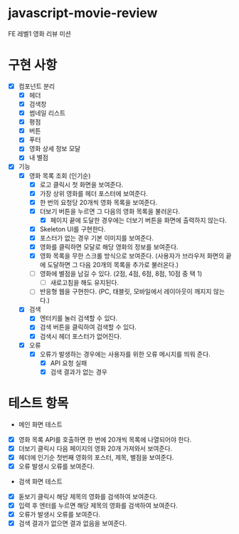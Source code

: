 # javascript-movie-review

FE 레벨1 영화 리뷰 미션

# 구현 사항

- [x] 컴포넌트 분리
  - [x] 헤더
  - [x] 검색창
  - [x] 썸네일 리스트
  - [x] 평점
  - [x] 버튼
  - [x] 푸터
  - [x] 영화 상세 정보 모달
  - [x] 내 별점
- [x] 기능
  - [x] 영화 목록 조회 (인기순)
    - [x] 로고 클릭시 첫 화면을 보여준다.
    - [x] 가장 상위 영화를 헤더 포스터에 보여준다.
    - [x] 한 번의 요청당 20개씩 영화 목록을 보여준다.
    - [x] 더보기 버튼을 누르면 그 다음의 영화 목록을 불러온다.
      - [x] 페이지 끝에 도달한 경우에는 더보기 버튼을 화면에 출력하지 않는다.
    - [x] Skeleton UI를 구현한다.
    - [x] 포스터가 없는 경우 기본 이미지를 보여준다.
    - [x] 영화를 클릭하면 모달로 해당 영화의 정보를 보여준다.
    - [x] 영화 목록을 무한 스크롤 방식으로 보여준다. (사용자가 브라우저 화면의 끝에 도달하면 그 다음 20개의 목록을 추가로 불러온다.)
    - [ ] 영화에 별점을 남길 수 있다. (2점, 4점, 6점, 8점, 10점 중 택 1)
      - [ ] 새로고침을 해도 유지된다.
    - [ ] 반응형 웹을 구현한다. (PC, 태블릿, 모바일에서 레이아웃이 깨지지 않는다.)
  - [x] 검색
    - [x] 엔터키를 눌러 검색할 수 있다.
    - [x] 검색 버튼을 클릭하여 검색할 수 있다.
    - [x] 검색시 헤더 포스터가 없어진다.
  - [x] 오류
    - [x] 오류가 발생하는 경우에는 사용자를 위한 오류 메시지를 띄워 준다.
      - [x] API 요청 실패
      - [x] 검색 결과가 없는 경우

# 테스트 항목

- 메인 화면 테스트
- [x] 영화 목록 API를 호출하면 한 번에 20개씩 목록에 나열되어야 한다.
- [x] 더보기 클릭시 다음 페이지의 영화 20개 가져와서 보여준다.
- [x] 헤더에 인기순 첫번째 영화의 포스터, 제목, 별점을 보여준다.
- [x] 오류 발생시 오류를 보여준다.

- 검색 화면 테스트
- [x] 돋보기 클릭시 해당 제목의 영화를 검색하여 보여준다.
- [x] 입력 후 엔터를 누르면 해당 제목의 영화를 검색하여 보여준다.
- [x] 오류가 발생시 오류를 보여준다.
- [x] 검색 결과가 없으면 결과 없음을 보여준다.